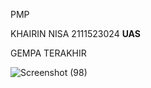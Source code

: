 PMP

KHAIRIN NISA
2111523024
**UAS**

GEMPA TERAKHIR





![Screenshot (98)](https://github.com/Aca2310/Laporan-perkuliahan/assets/91947827/162b536d-e812-4417-bf6e-f4df9ac0eaa9)



